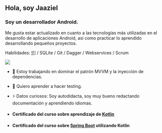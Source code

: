 ## Hola, soy Jaaziel
### Soy un desarrollador Android.
Me gusta estar actualizado en cuanto a las tecnologías más utilizadas en el desarrollo de aplicaciones Android, así como practicar lo aprendido desarrollando pequeños proyectos.

Habilidades: [![]](https://img.shields.io/badge/KT-Kotlin-orange) / SQLite / Git / Dagger / Webservices / Scrum

![](https://img.shields.io/badge/KT-Kotlin-orange)

- 🔭 Estoy trabajando en dominar el patrón MVVM y la inyección de dependencias. 
- :bookmark_tabs: Quiero aprender a hacer testing.
- ⚡ Datos curiosos: Soy autodidacta, soy muy bueno redactando documentación y aprendiendo idiomas. 

- #### Certificado del curso sobre aprendizaje de [Kotlin](https://www.udemy.com/certificate/UC-6633a424-a4da-4a28-93d4-01cc0089ef8f/)
- #### Certificado del curso sobre [Spring Boot](https://www.udemy.com/certificate/UC-22ccca3a-5c09-4ed0-923c-1c9027126fa5/) utilizando Kotlin
